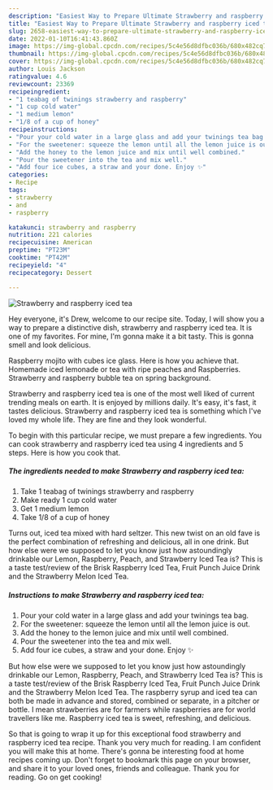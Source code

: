 ```yaml
---
description: "Easiest Way to Prepare Ultimate Strawberry and raspberry iced tea"
title: "Easiest Way to Prepare Ultimate Strawberry and raspberry iced tea"
slug: 2658-easiest-way-to-prepare-ultimate-strawberry-and-raspberry-iced-tea
date: 2022-01-10T16:41:43.860Z
image: https://img-global.cpcdn.com/recipes/5c4e56d8dfbc036b/680x482cq70/strawberry-and-raspberry-iced-tea-recipe-main-photo.jpg
thumbnail: https://img-global.cpcdn.com/recipes/5c4e56d8dfbc036b/680x482cq70/strawberry-and-raspberry-iced-tea-recipe-main-photo.jpg
cover: https://img-global.cpcdn.com/recipes/5c4e56d8dfbc036b/680x482cq70/strawberry-and-raspberry-iced-tea-recipe-main-photo.jpg
author: Louis Jackson
ratingvalue: 4.6
reviewcount: 23369
recipeingredient:
- "1 teabag of twinings strawberry and raspberry"
- "1 cup cold water"
- "1 medium lemon"
- "1/8 of a cup of honey"
recipeinstructions:
- "Pour your cold water in a large glass and add your twinings tea bag."
- "For the sweetener: squeeze the lemon until all the lemon juice is out."
- "Add the honey to the lemon juice and mix until well combined."
- "Pour the sweetener into the tea and mix well."
- "Add four ice cubes, a straw and your done. Enjoy ✨"
categories:
- Recipe
tags:
- strawberry
- and
- raspberry

katakunci: strawberry and raspberry 
nutrition: 221 calories
recipecuisine: American
preptime: "PT23M"
cooktime: "PT42M"
recipeyield: "4"
recipecategory: Dessert

---
```



![Strawberry and raspberry iced tea](https://img-global.cpcdn.com/recipes/5c4e56d8dfbc036b/680x482cq70/strawberry-and-raspberry-iced-tea-recipe-main-photo.jpg)

Hey everyone, it's Drew, welcome to our recipe site. Today, I will show you a way to prepare a distinctive dish, strawberry and raspberry iced tea. It is one of my favorites. For mine, I'm gonna make it a bit tasty. This is gonna smell and look delicious.

Raspberry mojito with cubes ice glass. Here is how you achieve that. Homemade iced lemonade or tea with ripe peaches and Raspberries. Strawberry and raspberry bubble tea on spring background.

Strawberry and raspberry iced tea is one of the most well liked of current trending meals on earth. It is enjoyed by millions daily. It's easy, it's fast, it tastes delicious. Strawberry and raspberry iced tea is something which I've loved my whole life. They are fine and they look wonderful.


To begin with this particular recipe, we must prepare a few ingredients. You can cook strawberry and raspberry iced tea using 4 ingredients and 5 steps. Here is how you cook that.

<!--inarticleads1-->

##### The ingredients needed to make Strawberry and raspberry iced tea:

1. Take 1 teabag of twinings strawberry and raspberry
1. Make ready 1 cup cold water
1. Get 1 medium lemon
1. Take 1/8 of a cup of honey


Turns out, iced tea mixed with hard seltzer. This new twist on an old fave is the perfect combination of refreshing and delicious, all in one drink. But how else were we supposed to let you know just how astoundingly drinkable our Lemon, Raspberry, Peach, and Strawberry Iced Tea is? This is a taste test/review of the Brisk Raspberry Iced Tea, Fruit Punch Juice Drink and the Strawberry Melon Iced Tea. 

<!--inarticleads2-->

##### Instructions to make Strawberry and raspberry iced tea:

1. Pour your cold water in a large glass and add your twinings tea bag.
1. For the sweetener: squeeze the lemon until all the lemon juice is out.
1. Add the honey to the lemon juice and mix until well combined.
1. Pour the sweetener into the tea and mix well.
1. Add four ice cubes, a straw and your done. Enjoy ✨


But how else were we supposed to let you know just how astoundingly drinkable our Lemon, Raspberry, Peach, and Strawberry Iced Tea is? This is a taste test/review of the Brisk Raspberry Iced Tea, Fruit Punch Juice Drink and the Strawberry Melon Iced Tea. The raspberry syrup and iced tea can both be made in advance and stored, combined or separate, in a pitcher or bottle. I mean strawberries are for farmers while raspberries are for world travellers like me. Raspberry iced tea is sweet, refreshing, and delicious. 

So that is going to wrap it up for this exceptional food strawberry and raspberry iced tea recipe. Thank you very much for reading. I am confident you will make this at home. There's gonna be interesting food at home recipes coming up. Don't forget to bookmark this page on your browser, and share it to your loved ones, friends and colleague. Thank you for reading. Go on get cooking!
